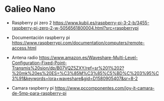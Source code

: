 # Galieo Nano

- Raspberry pi zero 2
https://www.kubii.es/raspberry-pi-3-2-b/3455-raspberry-pi-zero-2-w-5056561800004.html?src=raspberrypi

- Documentación raspberry pi
https://www.raspberrypi.com/documentation/computers/remote-access.html

- Antena radio
https://www.amazon.es/Waveshare-Multi-Level-Configuration-Fixed-Point-Transmis%20sion/dp/B07VQZ5ZXY/ref=sr%201%202?%20mk%20es%20ES=%C3%85M%C3%85%C5%BD%C%203%95%C3%91&keywords=lora+waveshare&gid=D1580905407&sr=8-2

- Camara raspberry pi
https://www.pccomponentes.com/joy-it-camara-de-5mp-para-raspberry-pi



